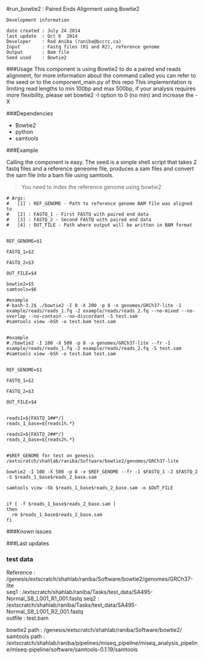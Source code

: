 #run_bowtie2 : Paired Ends Alignment using Bowtie2

```
Development information

date created : July 24 2014
last update  : Oct 6  2014
Developer    : Rad Aniba (raniba@bccrc.ca)
Input        : Fastq files (R1 and R2), reference genome
Output       : Bam file
Seed used    : Bowtie2

```

###Usage
This component is using Bowtie2 to do a paired end reads alignment, for more information about the command called you can refer to the seed or to the component_main.py of this repo
This implementation is limiting read lengths to min 100bp and max 500bp, if your analysis requires more flexibility, please set bowtie2 -I option to 0 (no min) and increase the -X 

###Dependencies

- Bowtie2
- python
- samtools


###Example

Calling the component is easy. The seed is a simple shell script that takes 2 fastq files and a reference geneome file, produces a sam files and convert the sam file into a bam file using samtools.

> You need to index the reference genome using bowtie2 

```
# Args:
#   [1] : REF_GENOME - Path to reference genome BAM file was aligned to
#   [2] : FASTQ_1 - First FASTQ with paired end data
#   [3] : FASTQ_2 - Second FASTQ with paired end data
#   [4] : OUT_FILE - Path where output will be written in BAM format


REF_GENOME=$1

FASTQ_1=$2

FASTQ_2=$3

OUT_FILE=$4

bowtie2=$5
samtools=$6

#example
#-bash-3.2$ ./bowtie2 -I 0 -X 200 -p 8 -x genomes/GRCh37-lite -1 example/reads/reads_1.fq -2 example/reads/reads_2.fq --no-mixed --no-overlap --no-contain --no-discordant -S test.sam
#samtools view -bSh -o test.bam test.sam


#example
#./bowtie2 -I 100 -X 500 -p 8 -x genomes/GRCh37-lite --fr -1 example/reads/reads_1.fq -2 example/reads/reads_2.fq -S test.sam
#samtools view -bSh -o test.bam test.sam


REF_GENOME=$1

FASTQ_1=$2

FASTQ_2=$3

OUT_FILE=$4


reads1=${FASTQ_1##*/}
reads_1_base=${reads1%.*}

reads2=${FASTQ_2##*/}
reads_2_base=${reads2%.*}


#$REF_GENOME for test on genesis /extscratch/shahlab/raniba/Software/bowtie2/genomes/GRCh37-lite

bowtie2 -I 100 -X 500 -p 8 -x $REF_GENOME --fr -1 $FASTQ_1 -2 $FASTQ_2 -S $reads_1_base$reads_2_base.sam

samtools view -Sb $reads_1_base$reads_2_base.sam -o $OUT_FILE


if [ -f $reads_1_base$reads_2_base.sam ]
then 
  rm $reads_1_base$reads_2_base.sam
fi

```


###Known issues



###Last updates



### test data
Reference : /genesis/extscratch/shahlab/raniba/Software/bowtie2/genomes/GRCh37-lite   
seq1 : /extscratch/shahlab/raniba/Tasks/test_data/SA495-Normal_S8_L001_R1_001.fastq 
seq2 : /extscratch/shahlab/raniba/Tasks/test_data/SA495-Normal_S8_L001_R2_001.fastq  
outfile : test.bam   

bowtie2 path : /genesis/extscratch/shahlab/raniba/Software/bowtie2/  
samtools path : /extscratch/shahlab/raniba/pipelines/miseq_pipeline/miseq_analysis_pipeline/miseq-pipeline/software/samtools-0.1.19/samtools 


